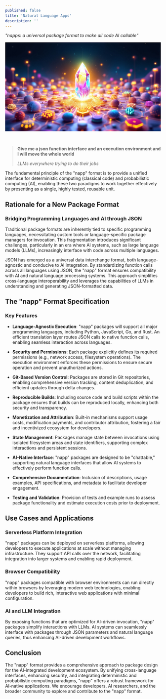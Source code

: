 ```yaml
---
published: false
title: 'Natural Language Apps'
description: ''
---
```


_"napps: a universal package format to make all code AI callable"_

![](assets/2024-10-15-napps.jpg)

<!--truncate-->
<br/>

> **Give me a json function interface and an execution environment and I will
> move the whole world**
>
> _LLMs everywhere trying to do their jobs_

The fundamental principle of the "napp" format is to provide a unified interface
for deterministic computing (classical code) and probabilistic computing (AI),
enabling these two paradigms to work together effectively by presenting as a
single, highly tested, reusable unit.

## Rationale for a New Package Format

### Bridging Programming Languages and AI through JSON

Traditional package formats are inherently tied to specific programming
languages, necessitating custom tools or language-specific package managers for
invocation. This fragmentation introduces significant challenges, particularly
in an era where AI systems, such as large language models (LLMs), increasingly
interface with code across multiple languages.

JSON has emerged as a universal data interchange format, both language-agnostic
and conducive to AI integration. By standardizing function calls across all
languages using JSON, the "napp" format ensures compatibility with AI and
natural language processing systems. This approach simplifies cross-language
interoperability and leverages the capabilities of LLMs in understanding and
generating JSON-formatted data.

## The "napp" Format Specification

### Key Features

- **Language-Agnostic Execution**: "napp" packages will support all major
  programming languages, including Python, JavaScript, Go, and Rust. An
  efficient translation layer routes JSON calls to native function calls,
  enabling seamless interaction across languages.

- **Security and Permissions**: Each package explicitly defines its required
  permissions (e.g., network access, filesystem operations). The execution
  environment enforces these permissions to ensure secure operation and prevent
  unauthorized actions.

- **Git-Based Version Control**: Packages are stored in Git repositories,
  enabling comprehensive version tracking, content deduplication, and efficient
  updates through delta changes.

- **Reproducible Builds**: Including source code and build scripts within the
  package ensures that builds can be reproduced locally, enhancing both security
  and transparency.

- **Monetization and Attribution**: Built-in mechanisms support usage costs,
  modification payments, and contributor attribution, fostering a fair and
  incentivized ecosystem for developers.

- **State Management**: Packages manage state between invocations using isolated
  filesystem areas and state identifiers, supporting complex interactions and
  persistent sessions.

- **AI-Native Interface**: "napp" packages are designed to be "chattable,"
  supporting natural language interfaces that allow AI systems to effectively
  perform function calls.

* **Comprehensive Documentation**: Inclusion of descriptions, usage examples,
  API specifications, and metadata to facilitate developer engagement.

* **Testing and Validation**: Provision of tests and example runs to assess
  package functionality and estimate execution costs prior to deployment.

## Use Cases and Applications

### Serverless Platform Integration

"napp" packages can be deployed on serverless platforms, allowing developers to
execute applications at scale without managing infrastructure. They support API
calls over the network, facilitating integration into larger systems and
enabling rapid deployment.

### Browser Compatibility

"napp" packages compatible with browser environments can run directly within
browsers by leveraging modern web technologies, enabling developers to build
rich, interactive web applications with minimal configuration.

### AI and LLM Integration

By exposing functions that are optimized for AI-driven invocation, "napp"
packages simplify interactions with LLMs. AI systems can seamlessly interface
with packages through JSON parameters and natural language queries, thus
enhancing AI-driven development workflows.

## Conclusion

The "napp" format provides a comprehensive approach to package design for the
AI-integrated development ecosystem. By unifying cross-language interfaces,
enhancing security, and integrating deterministic and probabilistic computing
paradigms, "napp" offers a robust framework for AI-native applications. We
encourage developers, AI researchers, and the broader community to explore and
contribute to the "napp" format.
